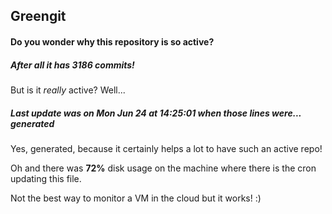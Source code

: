 ## Greengit

#### Do you wonder why this repository is so active?

##### After all it has 3186 commits!

But is it *really* active? Well...

##### Last update was on Mon Jun 24 at 14:25:01 when those lines were... generated

Yes, generated, because it certainly helps a lot to have such an active repo!

Oh and there was **72%** disk usage on the machine
where there is the cron updating this file.

Not the best way to monitor a VM in the cloud but it works! :)
